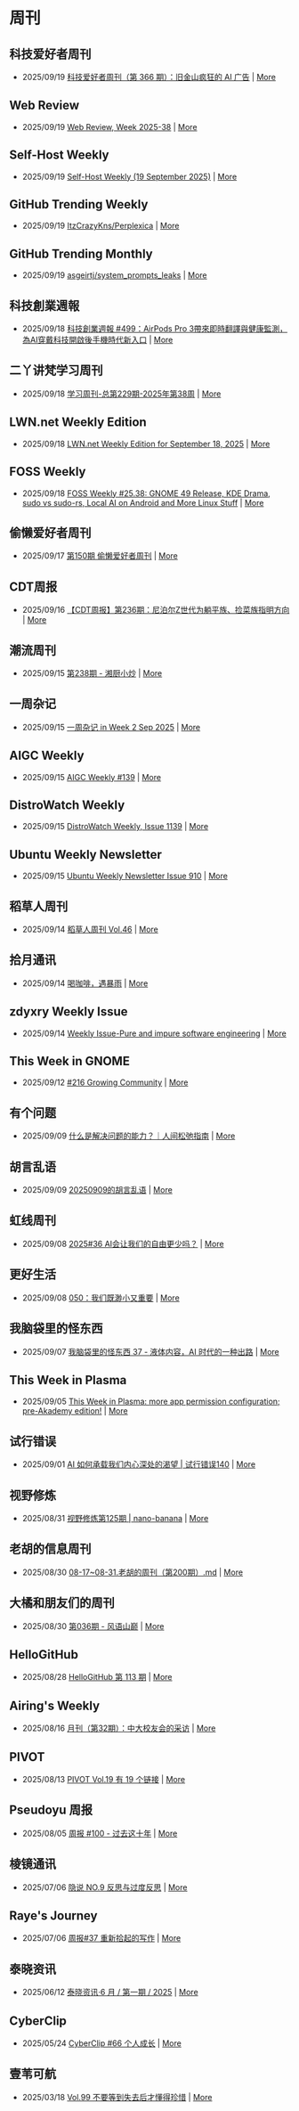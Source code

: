 # 周刊

## 科技爱好者周刊
- 2025/09/19 [科技爱好者周刊（第 366 期）：旧金山疯狂的 AI 广告](http://www.ruanyifeng.com/blog/2025/09/weekly-issue-366.html) | [More](channels/%E7%A7%91%E6%8A%80%E7%88%B1%E5%A5%BD%E8%80%85%E5%91%A8%E5%88%8A.md)

## Web Review
- 2025/09/19 [Web Review, Week 2025-38](https://ervin.ipsquad.net/blog/2025/09/19/web-review-week-2025-38/) | [More](channels/Web%20Review.md)

## Self-Host Weekly
- 2025/09/19 [Self-Host Weekly (19 September 2025)](https://selfh.st/weekly/2025-09-19/) | [More](channels/Self-Host%20Weekly.md)

## GitHub Trending Weekly
- 2025/09/19 [ItzCrazyKns/Perplexica](https://github.com/ItzCrazyKns/Perplexica) | [More](channels/GitHub%20Trending%20Weekly.md)

## GitHub Trending Monthly
- 2025/09/19 [asgeirtj/system_prompts_leaks](https://github.com/asgeirtj/system_prompts_leaks) | [More](channels/GitHub%20Trending%20Monthly.md)

## 科技創業週報
- 2025/09/18 [科技創業週報 #499：AirPods Pro 3帶來即時翻譯與健康監測，為AI穿戴科技開啟後手機時代新入口](https://blog.starrocket.io/posts/newsletter-2025-09-17/) | [More](channels/%E7%A7%91%E6%8A%80%E5%89%B5%E6%A5%AD%E9%80%B1%E5%A0%B1.md)

## 二丫讲梵学习周刊
- 2025/09/18 [学习周刊-总第229期-2025年第38周](https://wiki.eryajf.net/pages/06d21f/) | [More](channels/%E4%BA%8C%E4%B8%AB%E8%AE%B2%E6%A2%B5%E5%AD%A6%E4%B9%A0%E5%91%A8%E5%88%8A.md)

## LWN.net Weekly Edition
- 2025/09/18 [LWN.net Weekly Edition for September 18, 2025](https://lwn.net/Articles/1037644/) | [More](channels/LWN.net%20Weekly%20Edition.md)

## FOSS Weekly
- 2025/09/18 [FOSS Weekly #25.38: GNOME 49 Release, KDE Drama, sudo vs sudo-rs, Local AI on Android and More Linux Stuff](https://itsfoss.com/newsletter/foss-weekly-25-38/) | [More](channels/FOSS%20Weekly.md)

## 偷懒爱好者周刊
- 2025/09/17 [第150期 偷懒爱好者周刊](https://echosoar.github.io/weekly/2025/09/17/第150期-偷懒爱好者周刊.html) | [More](channels/%E5%81%B7%E6%87%92%E7%88%B1%E5%A5%BD%E8%80%85%E5%91%A8%E5%88%8A.md)

## CDT周报
- 2025/09/16 [【CDT周报】第236期：尼泊尔Z世代为躺平族、捡菜族指明方向](https://chinadigitaltimes.net/chinese/721205.html) | [More](channels/CDT%E5%91%A8%E6%8A%A5.md)

## 潮流周刊
- 2025/09/15 [第238期 - 湘厨小炒](https://weekly.tw93.fun/posts/238-%E6%B9%98%E5%8E%A8%E5%B0%8F%E7%82%92/) | [More](channels/%E6%BD%AE%E6%B5%81%E5%91%A8%E5%88%8A.md)

## 一周杂记
- 2025/09/15 [一周杂记 in Week 2 Sep 2025](http://kingsamchen.github.io/2025/09/15/weekly-2025-sep-2/) | [More](channels/%E4%B8%80%E5%91%A8%E6%9D%82%E8%AE%B0.md)

## AIGC Weekly
- 2025/09/15 [AIGC Weekly #139](https://quaily.com/op7418/p/aigc-weekly-one-thirty-nine) | [More](channels/AIGC%20Weekly.md)

## DistroWatch Weekly
- 2025/09/15 [DistroWatch Weekly, Issue 1139](https://distrowatch.com/weekly.php?issue=20250915) | [More](channels/DistroWatch%20Weekly.md)

## Ubuntu Weekly Newsletter
- 2025/09/15 [Ubuntu Weekly Newsletter Issue 910](https://discourse.ubuntu.com/t/ubuntu-weekly-newsletter-issue-910/67465) | [More](channels/Ubuntu%20Weekly%20Newsletter.md)

## 稻草人周刊
- 2025/09/14 [稻草人周刊 Vol.46](https://geedea.pro/posts/weekly/46/) | [More](channels/%E7%A8%BB%E8%8D%89%E4%BA%BA%E5%91%A8%E5%88%8A.md)

## 拾月通讯
- 2025/09/14 [喝咖啡，遇暴雨](https://www.skyue.com/25091507.html) | [More](channels/%E6%8B%BE%E6%9C%88%E9%80%9A%E8%AE%AF.md)

## zdyxry Weekly Issue
- 2025/09/14 [Weekly Issue-Pure and impure software engineering](https://zdyxry.github.io/2025/09/14/Weekly-Issue-Pure-and-impure-software-engineering/) | [More](channels/zdyxry%20Weekly%20Issue.md)

## This Week in GNOME
- 2025/09/12 [#216 Growing Community](https://thisweek.gnome.org/posts/2025/09/twig-216/) | [More](channels/This%20Week%20in%20GNOME.md)

## 有个问题
- 2025/09/09 [什么是解决问题的能力？｜人间松弛指南](https://newsletter.emmmme.com/p/what-is-problem-solving-ability-relaxed-guide) | [More](channels/%E6%9C%89%E4%B8%AA%E9%97%AE%E9%A2%98.md)

## 胡言乱语
- 2025/09/09 [20250909的胡言乱语](https://www.bboy.app/2025/09/09/20250909%E7%9A%84%E8%83%A1%E8%A8%80%E4%B9%B1%E8%AF%AD/) | [More](channels/%E8%83%A1%E8%A8%80%E4%B9%B1%E8%AF%AD.md)

## 虹线周刊
- 2025/09/08 [2025#36 AI会让我们的自由更少吗？](https://weekly.1q43.blog/article/267ca795c9568023a1d2f885aed6741) | [More](channels/%E8%99%B9%E7%BA%BF%E5%91%A8%E5%88%8A.md)

## 更好生活
- 2025/09/08 [050：我们既渺小又重要](https://quaily.com/jiayifun/p/we-are-both-small-and-important) | [More](channels/%E6%9B%B4%E5%A5%BD%E7%94%9F%E6%B4%BB.md)

## 我脑袋里的怪东西
- 2025/09/07 [我脑袋里的怪东西 37 - 液体内容，AI 时代的一种出路](https://quaily.com/somethinginmybrain/p/weird-things-in-my-head-liquid-content-ai-era-way) | [More](channels/%E6%88%91%E8%84%91%E8%A2%8B%E9%87%8C%E7%9A%84%E6%80%AA%E4%B8%9C%E8%A5%BF.md)

## This Week in Plasma
- 2025/09/05 [This Week in Plasma: more app permission configuration; pre-Akademy edition!](https://blogs.kde.org/2025/09/05/this-week-in-plasma-more-app-permission-configuration-pre-akademy-edition/) | [More](channels/This%20Week%20in%20Plasma.md)

## 试行错误
- 2025/09/01 [AI 如何承载我们内心深处的渴望 | 试行错误140](https://quaily.com/shixingcuowu/p/ai-how-to-carry-our-deep-desires-error-140) | [More](channels/%E8%AF%95%E8%A1%8C%E9%94%99%E8%AF%AF.md)

## 视野修炼
- 2025/08/31 [视野修炼第125期 | nano-banana](https://sugarat.top/weekly/2025-08-30.html) | [More](channels/%E8%A7%86%E9%87%8E%E4%BF%AE%E7%82%BC.md)

## 老胡的信息周刊
- 2025/08/30 [08-17~08-31.老胡的周刊（第200期）.md](https://weekly.howie6879.com/2025/08-17~08-31.老胡的周刊（第200期）.html) | [More](channels/%E8%80%81%E8%83%A1%E7%9A%84%E4%BF%A1%E6%81%AF%E5%91%A8%E5%88%8A.md)

## 大橘和朋友们的周刊
- 2025/08/30 [第036期 - 风语山巅](https://rrorangeandfriends.de/posts/2025/036) | [More](channels/%E5%A4%A7%E6%A9%98%E5%92%8C%E6%9C%8B%E5%8F%8B%E4%BB%AC%E7%9A%84%E5%91%A8%E5%88%8A.md)

## HelloGitHub
- 2025/08/28 [HelloGitHub 第 113 期](https://hellogithub.com/periodical/volume/113) | [More](channels/HelloGitHub.md)

## Airing's Weekly
- 2025/08/16 [月刊（第32期）：中大校友会的采访](https://blog.ursb.me/posts/weekly-32/) | [More](channels/Airing%27s%20Weekly.md)

## PIVOT
- 2025/08/13 [PIVOT Vol.19 有 19 个链接](https://anotherdayu.com/2025/7121/) | [More](channels/PIVOT.md)

## Pseudoyu 周报
- 2025/08/05 [周报 #100 - 过去这十年](https://www.pseudoyu.com/posts/weekly_review_100) | [More](channels/Pseudoyu%20%E5%91%A8%E6%8A%A5.md)

## 棱镜通讯
- 2025/07/06 [隐说 NO.9  反思与过度反思](https://wangyurui.com/posts/yin-shuo-664344e7) | [More](channels/%E6%A3%B1%E9%95%9C%E9%80%9A%E8%AE%AF.md)

## Raye's Journey
- 2025/07/06 [周报#37 重新拾起的写作](https://xlog.app/api/redirection?characterId=51803&noteId=1870) | [More](channels/Raye%27s%20Journey.md)

## 泰晓资讯
- 2025/06/12 [泰晓资讯·6 月 / 第一期 / 2025](https://tinylab.org/tinylab-weekly-06-1st-2025/) | [More](channels/%E6%B3%B0%E6%99%93%E8%B5%84%E8%AE%AF.md)

## CyberClip
- 2025/05/24 [CyberClip #66 个人成长](https://shyrz.me/cyberclip-66-personal-growth/) | [More](channels/CyberClip.md)

## 壹苇可航
- 2025/03/18 [Vol.99 不要等到失去后才懂得珍惜](https://letter.justgoidea.com/p/2025005) | [More](channels/%E5%A3%B9%E8%8B%87%E5%8F%AF%E8%88%AA.md)

